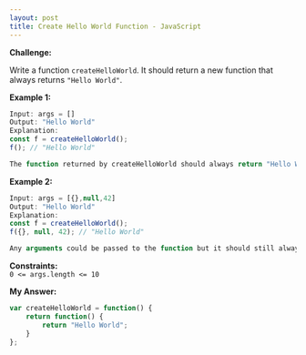```yaml
---
layout: post
title: Create Hello World Function - JavaScript
---
```


**Challenge:**

Write a function `createHelloWorld`. It should return a new function that always returns `"Hello World"`.

**Example 1:**
```javascript
Input: args = []
Output: "Hello World"
Explanation:
const f = createHelloWorld();
f(); // "Hello World"

The function returned by createHelloWorld should always return "Hello World".
```

**Example 2:**
```javascript
Input: args = [{},null,42]
Output: "Hello World"
Explanation:
const f = createHelloWorld();
f({}, null, 42); // "Hello World"

Any arguments could be passed to the function but it should still always return "Hello World".
```

**Constraints:** <br>
`0 <= args.length <= 10`

**My Answer:**
```javascript
var createHelloWorld = function() {
    return function() {
        return "Hello World";
    }
};
```